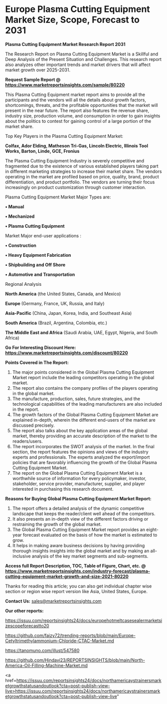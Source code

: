 # Europe Plasma Cutting Equipment Market Size, Scope, Forecast to 2031

<strong>Plasma Cutting Equipment Market Research Report 2031</strong>

The Research Report on Plasma Cutting Equipment Market is a Skillful and Deep Analysis of the Present Situation and Challenges. This research report also analyzes other important trends and market drivers that will affect market growth over 2025-2031.

<strong>Request Sample Report @ <a href=https://www.marketreportsinsights.com/sample/80220>https://www.marketreportsinsights.com/sample/80220</a></strong>

This Plasma Cutting Equipment market report aims to provide all the participants and the vendors will all the details about growth factors, shortcomings, threats, and the profitable opportunities that the market will present in the near future. The report also features the revenue share, industry size, production volume, and consumption in order to gain insights about the politics to contest for gaining control of a large portion of the market share.

Top Key Players in the Plasma Cutting Equipment Market:

<strong>Colfax, Ador Elding, Matheson Tri-Gas, Lincoln Electric, Illinois Tool Works, Barton, Linde, GCE, Fronius</strong>

The Plasma Cutting Equipment Industry is severely competitive and fragmented due to the existence of various established players taking part in different marketing strategies to increase their market share. The vendors operating in the market are profiled based on price, quality, brand, product differentiation, and product portfolio. The vendors are turning their focus increasingly on product customization through customer interaction.

Plasma Cutting Equipment Market Major Types are:

<strong>• Manual

• Mechanized

• Plasma Cutting Equipment</strong>

Market Major end-user applications :

<strong>• Construction

• Heavy Equipment Fabrication

• Shipbuilding and Off Shore

• Automotive and Transportation</strong>

Regional Analysis

</u><strong><b>North America</b></strong> (the United States, Canada, and Mexico)

<strong><b>Europe </b></strong>(Germany, France, UK, Russia, and Italy)

<strong><b>Asia-Pacific</b></strong> (China, Japan, Korea, India, and Southeast Asia)

<strong><b>South America</b></strong> (Brazil, Argentina, Colombia, etc.)

<strong><b>The Middle East and Africa</b></strong> (Saudi Arabia, UAE, Egypt, Nigeria, and South Africa)

<strong>Go For Interesting Discount Here: <a href=https://www.marketreportsinsights.com/discount/80220>https://www.marketreportsinsights.com/discount/80220</a></strong>

<strong>Points Covered in The Report:</strong>
<ol>
  <li>The major points considered in the Global Plasma Cutting Equipment Market report include the leading competitors operating in the global market.</li>
  <li>The report also contains the company profiles of the players operating in the global market.</li>
  <li>The manufacture, production, sales, future strategies, and the technological capabilities of the leading manufacturers are also included in the report.</li>
  <li>The growth factors of the Global Plasma Cutting Equipment Market are explained in-depth, wherein the different end-users of the market are discussed precisely.</li>
  <li>The report also talks about the key application areas of the global market, thereby providing an accurate description of the market to the readers/users.</li>
  <li>The report incorporates the SWOT analysis of the market. In the final section, the report features the opinions and views of the industry experts and professionals. The experts analyzed the export/import policies that are favorably influencing the growth of the Global Plasma Cutting Equipment Market.</li>
  <li>The report on the Global Plasma Cutting Equipment Market is a worthwhile source of information for every policymaker, investor, stakeholder, service provider, manufacturer, supplier, and player interested in purchasing this research document.</li>
</ol>
<strong>Reasons for Buying Global Plasma Cutting Equipment Market Report:</strong>

<ol>
  <li>The report offers a detailed analysis of the dynamic competitive landscape that keeps the reader/client well ahead of the competitors.</li>
  <li>It also presents an in-depth view of the different factors driving or restraining the growth of the global market.</li>
  <li>The Global Plasma Cutting Equipment Market report provides an eight-year forecast evaluated on the basis of how the market is estimated to grow.</li>
  <li>It helps in making aware business decisions by having providing thorough insights insights into the global market and by making an all-inclusive analysis of the key market segments and sub-segments.</li>
</ol>
<strong>Access full Report Description, TOC, Table of Figure, Chart, etc. @ <a href=https://www.marketreportsinsights.com/industry-forecast/plasma-cutting-equipment-market-growth-and-size-2021-80220>https://www.marketreportsinsights.com/industry-forecast/plasma-cutting-equipment-market-growth-and-size-2021-80220</a></strong>


Thanks for reading this article; you can also get individual chapter wise section or region wise report version like Asia, United States, Europe.

<strong>Contact Us:</strong>
sales@marketreportsinsights.com

<strong>Our other reports:</strong>

<a href=https://issuu.com/reportsinsights24/docs/europehotmeltcasesealermarketsizescopeforecastto20>https://issuu.com/reportsinsights24/docs/europehotmeltcasesealermarketsizescopeforecastto20</a>

<a href=https://github.com/faizy72/trending-reports/blob/main/Europe-Cetyltrimethylammonium-Chloride-CTAC-Market.md>https://github.com/faizy72/trending-reports/blob/main/Europe-Cetyltrimethylammonium-Chloride-CTAC-Market.md</a>

<a href=https://tanomuno.com/illust/547580>https://tanomuno.com/illust/547580</a>

<a href=https://github.com/Hindavi23/REPORTSINSIGHTS/blob/main/North-America-Oil-Filling-Machine-Market.md>https://github.com/Hindavi23/REPORTSINSIGHTS/blob/main/North-America-Oil-Filling-Machine-Market.md</a>

<a href=https://issuu.com/reportsinsights24/docs/northamericaystrainersmarketgrowthstatusandoutlook?cta=post-publish-view-live>https://issuu.com/reportsinsights24/docs/northamericaystrainersmarketgrowthstatusandoutlook?cta=post-publish-view-live</a>"
